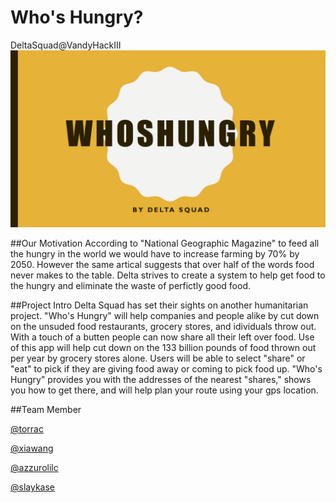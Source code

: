 # Who's Hungry?
DeltaSquad@VandyHackIII 
![WhosHungry](https://github.com/azzurolilc/WhosHungry/blob/master/img/WhosHungry_DeltaSquad.png)

##Our Motivation 
According to "National Geographic Magazine" to feed all the hungry in the world we would have to increase farming by 70% by 2050. However the same artical suggests that over half of the words food never makes to the table. Delta strives to create a system to help get food to the hungry and eliminate the waste of perfictly good food. 

##Project Intro
Delta Squad has set their sights on another humanitarian project. "Who's Hungry" will help companies and people alike by cut down on the unsuded food restaurants, grocery stores, and idividuals throw out. With a touch of a butten people can now share all their left over food. Use of this app will help cut down on the 133 billion pounds of food thrown out per year by grocery stores alone. Users will be able to select "share" or "eat" to pick if they are giving food away or coming to pick food up. "Who's Hungry" provides you with the addresses of the nearest "shares," shows you how to get there, and will help plan your route using your gps location.  

##Team Member

[@torrac](https://github.com/torrac)

[@xiawang](https://github.com/xiawang)

[@azzurolilc](https://github.com/azzurolilc)

[@slaykase](https://github.com/slaykase)
